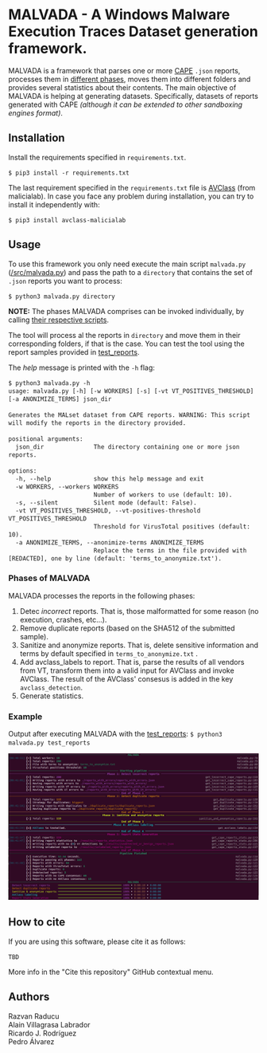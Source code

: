 # MALVADA - A Windows Malware Execution Traces Dataset generation framework. 

MALVADA is a framework that parses one or more [CAPE](https://github.com/kevoreilly/CAPEv2) `.json` reports, processes them in [different phases](https://github.com/reverseame/MALVADA/blob/main/src/malvada.py#L89), moves them into different folders and provides several statistics about their contents. The main objective of MALVADA is helping at generating datasets. Specifically, datasets of reports generated with CAPE *(although it can be extended to other sandboxing engines format)*.

## Installation

Install the requirements specified in `requirements.txt`.
```
$ pip3 install -r requirements.txt
```

The last requirement specified in the `requirements.txt` file is [AVClass](https://github.com/malicialab/avclass) (from malicialab). In case you face any problem during installation, you can try to install it independently with:
```
$ pip3 install avclass-malicialab
```

## Usage
To use this framework you only need execute the main script `malvada.py` ([/src/malvada.py](/src/malvada.py)) and pass the path to a `directory` that contains the set of `.json` reports you want to process:
```
$ python3 malvada.py directory
```
**NOTE:** The phases MALVADA comprises can be invoked individually, by calling [their respective scripts](./src/malvada_workflow).

The tool will process al the reports in `directory` and move them in their corresponding folders, if that is the case. You can test the tool using the report samples provided in [test_reports](./test_reports).

The *help* message is printed with the `-h` flag:
```
$ python3 malvada.py -h
usage: malvada.py [-h] [-w WORKERS] [-s] [-vt VT_POSITIVES_THRESHOLD] [-a ANONIMIZE_TERMS] json_dir

Generates the MALset dataset from CAPE reports. WARNING: This script will modify the reports in the directory provided.

positional arguments:
  json_dir              The directory containing one or more json reports.

options:
  -h, --help            show this help message and exit
  -w WORKERS, --workers WORKERS
                        Number of workers to use (default: 10).
  -s, --silent          Silent mode (default: False).
  -vt VT_POSITIVES_THRESHOLD, --vt-positives-threshold VT_POSITIVES_THRESHOLD
                        Threshold for VirusTotal positives (default: 10).
  -a ANONIMIZE_TERMS, --anonimize-terms ANONIMIZE_TERMS
                        Replace the terms in the file provided with [REDACTED], one by line (default: 'terms_to_anonymize.txt').
```
### Phases of MALVADA
MALVADA processes the reports in the following phases:
1. Detec *incorrect* reports. That is, those malformatted for some reason (no execution, crashes, etc...).
2. Remove duplicate reports (based on the SHA512 of the submitted sample).
3. Sanitize and anonymize reports. That is, delete sensitive information and terms by default specified in `terms_to_anonymize.txt` .
4. Add avclass_labels to report. That is, parse the results of all vendors from VT, transform them into a valid input for AVClass and invoke AVClass. The result of the AVClass' consesus is added in the key `avclass_detection`.
5. Generate statistics.

### Example
Output after executing MALVADA with the [test_reports](./test_reports):
`$ python3 malvada.py test_reports`

![MALVADA execution example](./doc/images/execution_example.png?raw=true "MALVADA Execution Example")

## How to cite
If you are using this software, please cite it as follows:
```
TBD
```

More info in the "Cite this repository" GitHub contextual menu.

## Authors
Razvan Raducu  
Alain Villagrasa Labrador  
Ricardo J. Rodríguez  
Pedro Álvarez  
